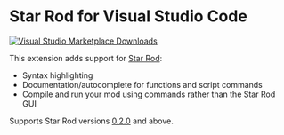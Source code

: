 # Star Rod for Visual Studio Code

[![Visual Studio Marketplace Downloads](https://img.shields.io/visual-studio-marketplace/d/nanaian.vscode-star-rod)](https://marketplace.visualstudio.com/items?itemName=nanaian.vscode-star-rod)

This extension adds support for [Star Rod](https://github.com/nanaian/star-rod):

- Syntax highlighting
- Documentation/autocomplete for functions and script commands
- Compile and run your mod using commands rather than the Star Rod GUI

Supports Star Rod versions [0.2.0](https://github.com/nanaian/star-rod/releases/tag/v0.2.0) and above.
